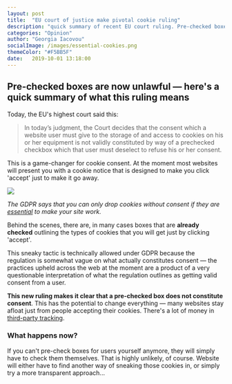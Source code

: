```yaml
---
layout: post
title:  "EU court of justice make pivotal cookie ruling"
description: "quick summary of recent EU court ruling. Pre-checked boxes for cookie consent are now unlawful"
categories: "Opinion"
author: "Georgia Iacovou"
socialImage: /images/essential-cookies.png
themeColor: "#F5BB5F"
date:   2019-10-01 13:18:00
---
```


## Pre-checked boxes are now unlawful — here's a quick summary of what this ruling means

Today, the EU's highest court said this:

> In today’s judgment, the Court decides that the consent which a website user must give to the storage of and access to cookies on his or her equipment is not validly constituted by way of a prechecked checkbox which that user must deselect to refuse his or her consent.

This is a game-changer for cookie consent. At the moment most websites will present you with a cookie notice that is designed to make you click 'accept' just to make it go away. 

![](/images/essential-cookies.png)

*The GDPR says that you can only drop cookies without consent if they are [essential](https://blog.metomic.io/main/2019/08/14/essential-cookies.html) to make your site work.*

Behind the scenes, there are, in many cases boxes that are **already checked** outlining the types of cookies that you will get just by clicking 'accept'.

This sneaky tactic is technically allowed under GDPR because the regulation is somewhat vague on what actually constitutes consent — the practices upheld across the web at the moment are a product of a very questionable interpretation of what the regulation outlines as getting valid consent from a user.

**This new ruling makes it clear that a pre-checked box does not constitute consent**. This has the potential to change everything — many websites stay afloat just from people accepting their cookies. There's a lot of money in [third-party tracking](https://blog.metomic.io/main/2019/09/13/what-is-behavioural-ads.html).

### What happens now?

If you can't pre-check boxes for users yourself anymore, they will simply have to check them themselves. That is highly unlikely, of course. Website will either have to find another way of sneaking those cookies in, or simply try a more transparent approach...